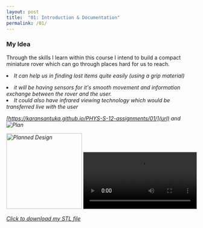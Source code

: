 ```yaml
---
layout: post
title:  "01: Introduction & Documentation"
permalink: /01/
---
```


### My Idea

Through the skills I learn within this course I intend to build a compact miniature rover which can go through places hard for us to reach.
<i><li>It can help us in finding lost items quite easily (using a grip material)</li>
<li>it will be having sensors for it's smooth movement and information exchange between the rover and the user.</li>
<li> It could also have infrared viewing technology which would be transferred live with the user



<!-- You can include comments that will not be translated to HTML -->

<!-- You can include links and images in the following format: -->

[https://karansantuka.github.io/PHYS-S-12-assignments/01/](url) and ![Plan](Thought.jpg)


<!-- Or, you can also directly include HTML, for example to make a split image -->

<img src="Thought.jpg" alt="Planned Design" style="height: 200px; max-width: 60%">

<!-- You can also use HTML tags to include a video -->
<video controls>
	<source src="demo.mp4" type="video/mp4">
</video>

<!-- Or to add a download link to any (reasonably small) file in your permalink directory -->

<a href='cube.stl' download>Click to download my STL file</a>

